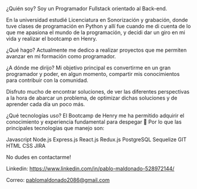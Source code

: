 ¿Quién soy?
Soy un Programador Fullstack orientado al Back-end.

En la universidad estudié Licenciatura en Sonorización y grabación, donde tuve clases de programación en Python y allí fue cuando me di cuenta de lo que me apasiona el mundo de la programación, y decidi dar un giro en mi vida y realizar el bootcamp en Henry.

¿Qué hago?
Actualmente me dedico a realizar proyectos que me permiten avanzar en mi formación como programador. 

¿A dónde me dirijo?
Mi objetivo principal es convertirme en un gran programador y poder, en algun momento, compartir mis conocimientos para contribuir con la comunidad.

Disfruto mucho de encontrar soluciones, de ver las diferentes perspectivas a la hora de abarcar un problema, de optimizar dichas soluciones y de aprender cada día un poco más.

¿Qué tecnologías uso?
El Bootcamp de Henry me ha permitido adquirir el conocimiento y experiencia fundamental para despegar 🚀 Por lo que las principales tecnologías que manejo son:

Javascript
Node.js
Express.js
React.js
Redux.js
PostgreSQL
Sequelize
GIT
HTML
CSS
JIRA

No dudes en contactarme!

Linkedin: https://www.linkedin.com/in/pablo-maldonado-528972144/

Correo: pablomaldonado2086@gmail.com
